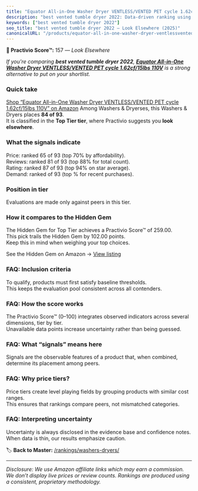 ```yaml
---
title: "Equator All-in-One Washer Dryer VENTLESS/VENTED PET cycle 1.62cf/15lbs 110V"
description: "best vented tumble dryer 2022: Data-driven ranking using the Practivio Score™. Positioned by quality, value, demand, findability, momentum."
keywords: ["best vented tumble dryer 2022"]
seo_title: "best vented tumble dryer 2022 — Look Elsewhere (2025)"
canonicalURL: "/products/equator-all-in-one-washer-dryer-ventlessvented-pet-cycle-162cf15lbs-110v-B0BSG5LBYS/"
---
```


**🚫 Practivio Score™:** 157 — _Look Elsewhere_


*If you're comparing **best vented tumble dryer 2022**, **[Equator All-in-One Washer Dryer VENTLESS/VENTED PET cycle 1.62cf/15lbs 110V](https://www.amazon.com/dp/B0BSG5LBYS?tag=practivio-20)** is a strong alternative to put on your shortlist.*
### Quick take
[Shop “Equator All-in-One Washer Dryer VENTLESS/VENTED PET cycle 1.62cf/15lbs 110V” on Amazon](https://www.amazon.com/dp/B0BSG5LBYS?tag=practivio-20)
Among Washers & Dryerses, this Washers & Dryers places **84 of 93**.  
It is classified in the **Top Tier tier**, where Practivio suggests you **look elsewhere**.

### What the signals indicate
Price: ranked 65 of 93 (top 70% by affordability).  
Reviews: ranked 81 of 93 (top 88% for total count).  
Rating: ranked 87 of 93 (top 94% on star average).  
Demand: ranked  of 93 (top % for recent purchases).

### Position in tier
Evaluations are made only against peers in this tier.

### How it compares to the Hidden Gem
The Hidden Gem for Top Tier achieves a Practivio Score™ of 259.00.  
This pick trails the Hidden Gem by 102.00 points.  
Keep this in mind when weighing your top choices.  

See the Hidden Gem on Amazon → [View listing](https://www.amazon.com/dp/B0C72WLSJ1?tag=practivio-20)

### FAQ: Inclusion criteria
To qualify, products must first satisfy baseline thresholds.  
This keeps the evaluation pool consistent across all contenders.

### FAQ: How the score works
The Practivio Score™ (0–100) integrates observed indicators across several dimensions, tier by tier.  
Unavailable data points increase uncertainty rather than being guessed.

### FAQ: What “signals” means here
Signals are the observable features of a product that, when combined, determine its placement among peers.

### FAQ: Why price tiers?
Price tiers create level playing fields by grouping products with similar cost ranges.  
This ensures that rankings compare peers, not mismatched categories.

### FAQ: Interpreting uncertainty
Uncertainty is always disclosed in the evidence base and confidence notes.  
When data is thin, our results emphasize caution.


🏷️ **Back to Master:** [/rankings/washers-dryers/](/rankings/washers-dryers/)

---
_Disclosure: We use Amazon affiliate links which may earn a commission. We don’t display live prices or review counts. Rankings are produced using a consistent, proprietary methodology._
